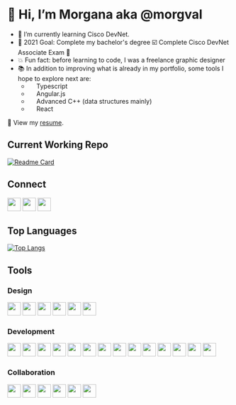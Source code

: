 # 👋 Hi, I’m Morgana aka @morgval
- 🌱 I’m currently learning Cisco DevNet.
- 🥅 2021 Goal: Complete my bachelor's degree ☑️ Complete Cisco DevNet Associate Exam 🔲
- 💥 Fun fact: before learning to code, I was a freelance graphic designer
- 📚 In addition to improving what is already in my portfolio, some tools I hope to explore next are:
  * [<img height="14" width="14" src="https://cdn.jsdelivr.net/npm/simple-icons@v5/icons/typescript.svg" />](https://www.typescriptlang.org)  Typescript 
  * [<img height="14" width="14" src="https://cdn.jsdelivr.net/npm/simple-icons@v5/icons/angularjs.svg" />](https://www.angularjs.org)  Angular.js 
  * [<img height="14" width="14" src="https://cdn.jsdelivr.net/npm/simple-icons@v5/icons/cplusplus.svg" />](https://www.cplusplus.com)  Advanced C++ (data structures mainly) 
  * [<img height="14" width="14" src="https://cdn.jsdelivr.net/npm/simple-icons@v5/icons/react.svg" />](https://www.reactjs.org)  React

📃 View my [resume](https://morganaval.notion.site/Morgana-Val-eb08d6e601924ca2963c59f242514500).

## Current Working Repo
<!-- insert current working repo widget  -->
[![Readme Card](https://github-readme-stats.vercel.app/api/pin/?username=morgval&repo=Student-Records-Dashboard)](https://github.com/morgval/100-days-of-code)


## Connect
<!-- insert social links -->
[<img height="30" width="30" src="https://cdn.jsdelivr.net/npm/simple-icons@v5/icons/linkedin.svg" />](https://www.linkedin.com/in/morgana-val-17930b133/)
[<img height="30" width="30" src="https://cdn.jsdelivr.net/npm/simple-icons@v5/icons/instagram.svg" />](https://www.instagram.com/morg_val/)
[<img height="30" width="30" src="https://cdn.jsdelivr.net/npm/simple-icons@v5/icons/twitter.svg" />](https://twitter.com/morg_val)

## Top Languages
<!-- insert top languages widget -->
[![Top Langs](https://github-readme-stats.vercel.app/api/top-langs/?username=morgval)](https://github.com/anuraghazra/github-readme-stats)


## Tools
<!-- insert tool icons and links -->
### Design
<img height="30" width="30" src="https://cdn.jsdelivr.net/npm/simple-icons@v5/icons/adobeillustrator.svg" />
<img height="30" width="30" src="https://cdn.jsdelivr.net/npm/simple-icons@v5/icons/adobeindesign.svg" />
<img height="30" width="30" src="https://cdn.jsdelivr.net/npm/simple-icons@v5/icons/adobephotoshop.svg" />
<img height="30" width="30" src="https://cdn.jsdelivr.net/npm/simple-icons@v5/icons/adobedreamweaver.svg" />
<img height="30" width="30" src="https://cdn.jsdelivr.net/npm/simple-icons@v5/icons/canva.svg" />
<img height="30" width="30" src="https://cdn.jsdelivr.net/npm/simple-icons@v5/icons/figma.svg" />

### Development
<img height="30" width="30" src="https://cdn.jsdelivr.net/npm/simple-icons@v5/icons/apachemaven.svg" />
<img height="30" width="30" src="https://cdn.jsdelivr.net/npm/simple-icons@v5/icons/apachenetbeanside.svg" />
<img height="30" width="30" src="https://cdn.jsdelivr.net/npm/simple-icons@v5/icons/atom.svg" />
<img height="30" width="30" src="https://cdn.jsdelivr.net/npm/simple-icons@v5/icons/cplusplus.svg" />
<img height="30" width="30" src="https://cdn.jsdelivr.net/npm/simple-icons@v5/icons/eclipseide.svg" />
<img height="30" width="30" src="https://cdn.jsdelivr.net/npm/simple-icons@v5/icons/intellijidea.svg" />
<img height="30" width="30" src="https://cdn.jsdelivr.net/npm/simple-icons@v5/icons/java.svg" />
<img height="30" width="30" src="https://cdn.jsdelivr.net/npm/simple-icons@v5/icons/javascript.svg" />
<img height="30" width="30" src="https://cdn.jsdelivr.net/npm/simple-icons@v5/icons/jetbrains.svg" />
<img height="30" width="30" src="https://cdn.jsdelivr.net/npm/simple-icons@v5/icons/jupyter.svg" />
<img height="30" width="30" src="https://cdn.jsdelivr.net/npm/simple-icons@v5/icons/mongodb.svg" />
<img height="30" width="30" src="https://cdn.jsdelivr.net/npm/simple-icons@v5/icons/mysql.svg" />
<img height="30" width="30" src="https://cdn.jsdelivr.net/npm/simple-icons@v5/icons/opengl.svg" />
<img height="30" width="30" src="https://cdn.jsdelivr.net/npm/simple-icons@v5/icons/python.svg" />

### Collaboration
<img height="30" width="30" src="https://cdn.jsdelivr.net/npm/simple-icons@v5/icons/bitbucket.svg" />
<img height="30" width="30" src="https://cdn.jsdelivr.net/npm/simple-icons@v5/icons/git.svg" />
<img height="30" width="30" src="https://cdn.jsdelivr.net/npm/simple-icons@v5/icons/github.svg" />
<img height="30" width="30" src="https://cdn.jsdelivr.net/npm/simple-icons@v5/icons/notion.svg" />
<img height="30" width="30" src="https://cdn.jsdelivr.net/npm/simple-icons@v5/icons/powerbi.svg" />
<img height="30" width="30" src="https://cdn.jsdelivr.net/npm/simple-icons@v5/icons/prezi.svg" />

<!---
morgval/morgval is a ✨ special ✨ repository because its `README.md` (this file) appears on your GitHub profile.
You can click the Preview link to take a look at your changes.
--->
